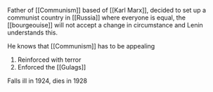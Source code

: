 Father of [[Communism]] based of [[Karl Marx]], decided to set up a communist country in [[Russia]] where everyone is equal, the [[bourgeouise]] will not accept a change in circumstance and Lenin understands this.


He knows that [[Communism]] has to be appealing
1. Reinforced with terror
2. Enforced the [[Gulags]] 

Falls ill in 1924, dies in 1928